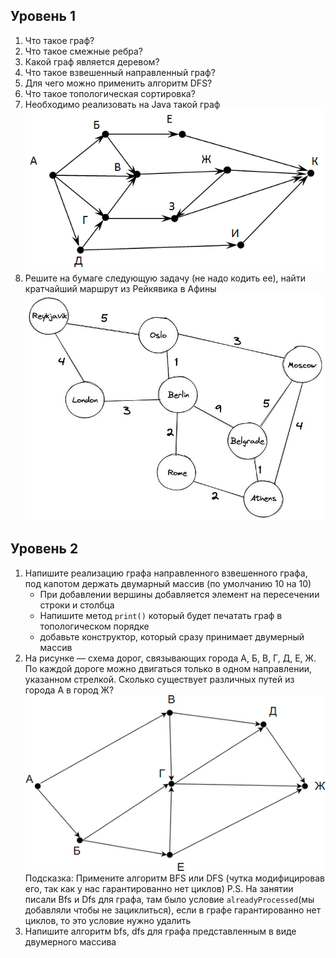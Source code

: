 ## Уровень 1
1. Что такое граф?
2. Что такое смежные ребра?
3. Какой граф является деревом?
4. Что такое взвешенный направленный граф?
5. Для чего можно применить алгоритм DFS?
6. Что такое топологическая сортировка?
7. Необходимо реализовать на Java такой граф 
![graph 1](img/first-graph.gif)
8. Решите на бумаге следующую задачу (не надо кодить ее), найти кратчайший маршрут из Рейкявика в Афины 
![Graph 2](img/short-path.jpeg)
## Уровень 2
1. Напишите реализацию графа направленного взвешенного графа, под капотом держать двумарный массив (по умолчанию 10 на 10)
   - При добавлении вершины добавляется элемент на пересечении строки и столбца
   - Напишите метод `print()` который будет печатать граф в топологическом порядке
   - добавьте конструктор, который сразу принимает двумерный массив
2. На рисунке — схема дорог, связывающих города А, Б, В, Г, Д, Е, Ж. По каждой дороге можно двигаться только в одном направлении, указанном стрелкой. Сколько существует различных путей из города А в город Ж?
![graph3](img/graph-sec.png)
Подсказка: Примените алгоритм BFS или DFS (чутка модифицировав его, так как у нас гарантированно нет циклов)
P.S. На занятии писали Bfs и Dfs для графа, там было условие `alreadyProcessed`(мы добавляли чтобы не зациклиться), если в графе гарантированно нет циклов, то это условие нужно удалить
3. Напишите алгоритм bfs, dfs для графа представленным в виде двумерного массива